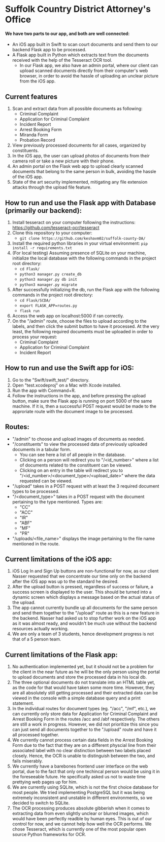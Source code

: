 # Suffolk Country District Attorney's Office

#### We have two parts to our app, and both are well connected:
- An iOS app built in Swift to scan court documents and send them to our backend Flask app to be processed.
- A Flask app built in Python which extracts text from the documents received with the help of the Tesseract OCR tool.
  - In our Flask app, we also have an admin portal, where our client can upload scanned documents directly from their computer's web browser, in order to avoid the hassle of uploading an unclear picture from the iOS app.

## Current features

1. Scan and extract data from all possible documents as following:
    - Criminal Complaint
    - Application for Criminal Complaint
    - Incident Report
    - Arrest Booking Form
    - Miranda Form
    - Probation Record
2. View previously processed documents for all cases, organized by constituents.
3. In the iOS app, the user can upload photos of documents from their camera roll or take a new picture with their phone.
4. An admin portal on the Flask web app to upload clearly scanned documents that belong to the same person in bulk, avoiding the hassle of the iOS app.
5. State of the art security implemented, mitigating any file extension attacks through the upload file feature.

## How to run and use the Flask app with Database (primarily our backend):
1. Install tesseract on your computer following the instructions: https://github.com/tesseract-ocr/tesseract
2. Clone this repository to your computer:
    - `git clone https://github.com/keshavm02/suffolk-county-DA/`
3. Install the required python libraries in your virtual environment: `pip install -r requirements.txt`
4. (For local testing) Assuming presence of SQLite on your machine, initialize the local database with the following commands in the project root directory:
    - `cd Flask/`
    - `python3 manager.py create_db`
    - `python3 manager.py db init`
    - `python3 manager.py migrate`
5. After successfully initializing the db, run the Flask app with the following commands in the project root directory:
    - `cd Flask/SCDA/`
    - `export FLASK_APP=routes.py`
    - `flask run`
6. Access the web app on localhost:5000 if ran correctly.
7. On the "/admin" route, choose the files to upload according to the labels, and then click the submit button to have it processed. At the very least, the following required documents must be uploaded in order to process your request:
    - Criminal Complaint
    - Application for Criminal Complaint
    - Incident Report

## How to run and use the Swift app for iOS:
1. Go to the "Swift/swift_test/" directory.
2. Open "test.xcodeproj" on a Mac with Xcode installed.
3. Run the app with Command+R.
4. Follow the instructions in the app, and before pressing the upload button, make sure the Flask app is running on port 5000 of the same machine. If it is, then a successful POST request would be made to the approriate route with the document image to be processed. 

## Routes:
- "/admin" to choose and upload images of documents as needed.
- "/constituents" to view the processed data of previously uploaded documents in a tabular form.
    - You can see here a list of all people in the database.
    - Clicking on a person will redirect you to "/<id_number>" where a list of documents related to the constituent can be viewed.
    - Clicking on an entry in the table will redirect you to "/<id_number>/<document_type>/<upload_date>" where the data requested can be viewed.
- "/upload" takes in a POST request with at least the 3 required document types to be processed.
- "/<document_type>" takes in a POST request with the document pertaining to the type mentioned. Types are:
    - "CC"
    - "ACC"
    - "IR"
    - "ABF"
    - "MF"
    - "PR"
- "/uploads/<file_name>" displays the image pertaining to the file name mentioned in the route.


## Current limitations of the iOS app:
1. iOS Log In and Sign Up buttons are non-functional for now, as our client Nasser requested that we concentrate our time only on the backend after the iOS app was up to the standard he desired.
2. After the upload button is pressed, regardless of success or failure, a success screen is displayed to the user. This should be turned into a dynamic screen which displays a message based on the actual status of the upload.
3. The app cannot currently bundle up all documents for the same person and send them together to the "/upload" route as this is a new feature in the backend. Nasser had asked us to stop further work on the iOS app as it was almost ready, and wouldn't be much use without the backend resources actually working.
4. We are only a team of 3 students, hence development progress is not that of a 5 person team.

## Current limitations of the Flask app:
1. No authentication implemented yet, but it should not be a problem for the client in the near future as he will be the only person using the portal to upload documents and store the processed data in his local db.
2. The three optional documents do not translate into an HTML table yet, as the code for that would have taken some more time. However, they are all absolutely still getting processed and their extracted data can be viewed in the console with a simple database query and a print statement.
3. In the individual routes for document types (eg. "/acc", "/mf", etc.), we can currently only store data for Application for Criminal Complaint and Arrest Booking Form in the routes /acc and /abf respectively. The others are still a work in progress. However, we did not prioritize this since you can just send all documents together to the "/upload" route and have it all processed together.
4. We currently cannot process certain data fields in the Arrest Booking Form due to the fact that they are on a different physcial line from their associated label with no clear distinction between two labels placed closely. Hence, the OCR is unable to distinguish between the two, and fails miserably.
5. We currently have a barebones frontend user interface on the web portal, due to the fact that only one techincal person would be using it in the foreseeable future. He specifically asked us not to waste time prettying web pages up for him.
6. We are currently using SQLite, which is not the first choice database for most people. We tried implementing PostgreSQL but it was being extremely inconsistent and unstable in different environments, so we decided to switch to SQLite.
7. The OCR processing produces absolute gibberish when it comes to extracting data from even slightly unclear or blurred images, which would have been perfectly readble by human eyes. This is out of our control for now, and we cannot help how well the OCR performs. We chose Tesseract, which is currently one of the most popular open source Python frameworks for OCR.
